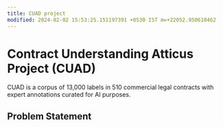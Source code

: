 ```yaml
---
title: CUAD project
modified: 2024-02-02 15:53:25.151197391 +0530 IST m=+22052.950610462
---
```


# Contract Understanding Atticus  Project (CUAD)

CUAD  is a corpus of 13,000 labels in 510 commercial legal contracts with expert annotations curated for AI purposes.

## Problem Statement 


